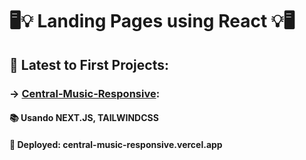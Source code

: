 # 🖥💡 Landing Pages using React 💡🖥

## 📂 Latest to First Projects:
### -> [Central-Music-Responsive]('/central-music-responsive'):
#### 📚 Usando NEXT.JS, TAILWINDCSS
#### 🔖 Deployed: central-music-responsive.vercel.app
